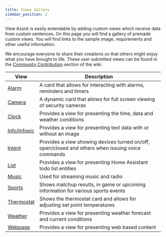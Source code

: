 ```yaml
---
title: Views Gallery
sidebar_position: 2
---
```


View Assist is easily extendable by adding custom views which receive data from custom sentences. On this page you will find a gallery of premade custom views. You will find links to the sample image, requirements and other useful information.

We encourage everyone to share their creations so that others might enjoy what you have brought to life.  These user submitted views can be found in the [Community Contribution](../../community-contributions/index.md) section of the wiki.


| View | Description |
| -------- | ----------- |
| [Alarm](views/alarm) | A card that allows for interacting with alarms, reminders and timers |
| [Camera](views/camera) | A dynamic card that allows for full screen viewing of security cameras |
| [Clock](views/clock) | Provides a view for presenting the time, data and weather conditions |
| [Info/Infopic](views/info) |  Provides a view for presenting text data with or without an image |
| [Intent](views/intent) | Provides a view showing devices turned on/off, open/closed and others when issuing voice commands |
| [List](views/list) | Provides a view for presenting Home Assistant todo list entities |
| [Music](views/music) | Used for streaming music and radio |
| [Sports](views/sports) | Shows matchup results, in game or upcoming information for various sports events |
| [Thermostat](views/thermostat) | Shows the thermostat card and allows for adjusting set point temperatures |
| [Weather](views/weather) | Provides a view for presenting weather forecast and current conditions |
| [Webpage](views/webpage) | Provides a view for presenting web based content |
